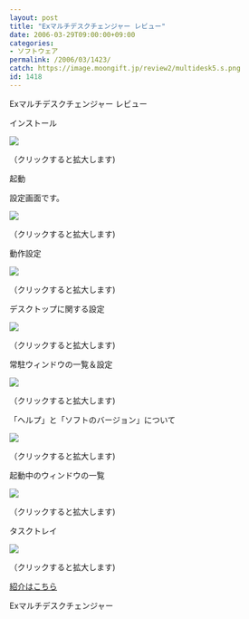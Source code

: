 ```yaml
---
layout: post
title: "Exマルチデスクチェンジャー レビュー"
date: 2006-03-29T09:00:00+09:00
categories:
- ソフトウェア
permalink: /2006/03/1423/
catch: https://image.moongift.jp/review2/multidesk5.s.png
id: 1418
---
```

Exマルチデスクチェンジャー レビュー  
<!--more-->

インストール

  

[![](https://image.moongift.jp/review2/multidesk1.s.png)](https://image.moongift.jp/review2/multidesk1.png)  
  
（クリックすると拡大します)

  

起動

  

設定画面です。

  

[![](https://image.moongift.jp/review2/multidesk2.s.png)](https://image.moongift.jp/review2/multidesk2.png)  
  
（クリックすると拡大します)

  

動作設定

  

[![](https://image.moongift.jp/review2/multidesk3.s.png)](https://image.moongift.jp/review2/multidesk3.png)  
  
（クリックすると拡大します)

  

デスクトップに関する設定

  

[![](https://image.moongift.jp/review2/multidesk4.s.png)](https://image.moongift.jp/review2/multidesk4.png)  
  
（クリックすると拡大します)

  

常駐ウィンドウの一覧＆設定

  

[![](https://image.moongift.jp/review2/multidesk5.s.png)](https://image.moongift.jp/review2/multidesk5.png)  
  
（クリックすると拡大します)

  

「ヘルプ」と「ソフトのバージョン」について

  

[![](https://image.moongift.jp/review2/multidesk6.s.png)](https://image.moongift.jp/review2/multidesk6.png)  
  
（クリックすると拡大します)

  

起動中のウィンドウの一覧

  

[![](https://image.moongift.jp/review2/multidesk7.s.png)](https://image.moongift.jp/review2/multidesk7.png)  
  
（クリックすると拡大します)

  

タスクトレイ

  

[![](https://image.moongift.jp/review2/multidesk8.s.png)](https://image.moongift.jp/review2/multidesk8.png)  
  
（クリックすると拡大します)

  

[紹介はこちら](http://fw.moongift.jp/intro/i-1415.html)

  
Exマルチデスクチェンジャー